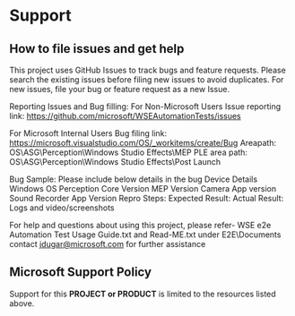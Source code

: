 # Support

## How to file issues and get help  

This project uses GitHub Issues to track bugs and feature requests. Please search the existing 
issues before filing new issues to avoid duplicates.  For new issues, file your bug or 
feature request as a new Issue.

Reporting Issues and Bug filling:
For Non-Microsoft Users
Issue reporting link: https://github.com/microsoft/WSEAutomationTests/issues

For Microsoft Internal Users
Bug filing link: https://microsoft.visualstudio.com/OS/_workitems/create/Bug
Areapath: OS\ASG\Perception\Windows Studio Effects\MEP
PLE area path: OS\ASG\Perception\Windows Studio Effects\Post Launch
 
Bug Sample: Please include below details in the bug
Device Details
Windows OS
Perception Core Version
MEP Version
Camera App version
Sound Recorder App Version
Repro Steps:
Expected Result:
Actual Result:
Logs and video/screenshots

For help and questions about using this project, please refer- WSE e2e Automation Test Usage Guide.txt and Read-ME.txt under E2E\Documents
contact jdugar@microsoft.com for further assistance

## Microsoft Support Policy  

Support for this **PROJECT or PRODUCT** is limited to the resources listed above.
